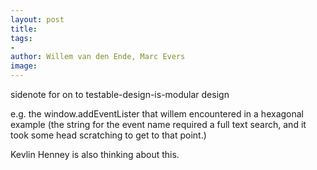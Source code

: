 ```yaml
---
layout: post
title: 
tags:
- 
author: Willem van den Ende, Marc Evers
image: 
---
```


sidenote for on to testable-design-is-modular design

e.g. the window.addEventLister that willem encountered in a hexagonal example (the string for the event name required a full text search, and it took some head scratching to get to that point.)

Kevlin Henney is also thinking about this.
